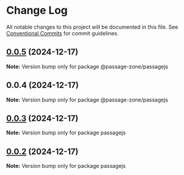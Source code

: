 # Change Log

All notable changes to this project will be documented in this file.
See [Conventional Commits](https://conventionalcommits.org) for commit guidelines.

## [0.0.5](https://github.com/ECHOAD/passagejs/compare/@passage-zone/passagejs@0.0.4...@passage-zone/passagejs@0.0.5) (2024-12-17)

**Note:** Version bump only for package @passage-zone/passagejs

## 0.0.4 (2024-12-17)

**Note:** Version bump only for package @passage-zone/passagejs

## [0.0.3](https://github.com/ECHOAD/passagejs/compare/passagejs@0.0.2...passagejs@0.0.3) (2024-12-17)

**Note:** Version bump only for package passagejs

## [0.0.2](https://github.com/ECHOAD/passagejs/compare/passagejs@0.0.2...passagejs@0.0.2) (2024-12-17)

**Note:** Version bump only for package passagejs
